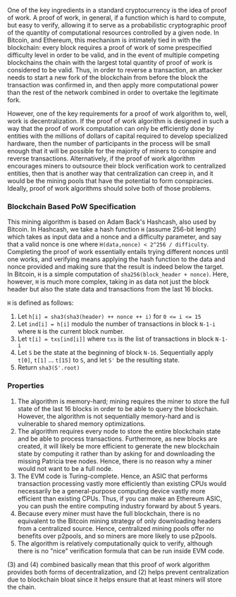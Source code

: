 One of the key ingredients in a standard cryptocurrency is the idea of proof of work. A proof of work, in general, if a function which is hard to compute, but easy to verify, allowing it to serve as a probabilistic cryptographic proof of the quantity of computational resources controlled by a given node. In Bitcoin, and Ethereum, this mechanism is intimately tied in with the blockchain: every block requires a proof of work of some prespecified difficulty level in order to be valid, and in the event of multiple competing blockchains the chain with the largest total quantity of proof of work is considered to be valid. Thus, in order to reverse a transaction, an attacker needs to start a new fork of the blockchain from before the block the transaction was confirmed in, and then apply more computational power than the rest of the network combined in order to overtake the legitimate fork.

However, one of the key requirements for a proof of work algorithm to, well, work is decentralization. If the proof of work algorithm is designed in such a way that the proof of work computation can only be efficiently done by entities with the millions of dollars of capital required to develop specialized hardware, then the number of participants in the process will be small enough that it will be possible for the majority of miners to conspire and reverse transactions. Alternatively, if the proof of work algorithm encourages miners to outsource their block verification work to centralized entities, then that is another way that centralization can creep in, and it would be the mining pools that have the potential to form conspiracies. Ideally, proof of work algorithms should solve both of those problems.

### Blockchain Based PoW Specification

This mining algorithm is based on Adam Back's Hashcash, also used by Bitcoin. In Hashcash, we take a hash function `H` (assume 256-bit length) which takes as input data and a nonce and a difficulty parameter, and say that a valid nonce is one where `H(data,nonce) < 2^256 / difficulty`. Completing the proof of work essentially entails trying different nonces until one works, and verifying means applying the hash function to the data and nonce provided and making sure that the result is indeed below the target. In Bitcoin, `H` is a simple computation of `sha256(block_header + nonce)`. Here, however, `H` is much more complex, taking in as data not just the block header but also the state data and transactions from the last 16 blocks.

`H` is defined as follows:

1. Let `h[i] = sha3(sha3(header) ++ nonce ++ i)` for `0 <= i <= 15`
2. Let `ind[i] = h[i]` modulo the number of transactions in block `N-1-i` where `N` is the current block number.
3. Let `t[i] = txs[ind[i]]` where `txs` is the list of transactions in block `N-1-i`
4. Let `S` be the state at the beginning of block `N-16`. Sequentially apply `t[0]`, `t[1]` ... `t[15]` to `S`, and let `S'` be the resulting state.
5. Return `sha3(S'.root)`

### Properties

1. The algorithm is memory-hard; mining requires the miner to store the full state of the last 16 blocks in order to be able to query the blockchain. However, the algorithm is not sequentially memory-hard and is vulnerable to shared memory optimizations.
2. The algorithm requires every node to store the entire blockchain state and be able to process transactions. Furthermore, as new blocks are created, it will likely be more efficient to generate the new blockchain state by computing it rather than by asking for and downloading the missing Patricia tree nodes. Hence, there is no reason why a miner would not want to be a full node.
3. The EVM code is Turing-complete. Hence, an ASIC that performs transaction processing vastly more efficiently than existing CPUs would necessarily be a general-purpose computing device vastly more efficient  than existing CPUs. Thus, if you can make an Ethereum ASIC, you can push the entire computing industry forward by about 5 years.
4. Because every miner must have the full blockchain, there is no equivalent to the Bitcoin mining strategy of only downloading headers from a centralized source. Hence, centralized mining pools offer no benefits over p2pools, and so miners are more likely to use p2pools.
5. The algorithm is relatively computationally quick to verify, although there is no "nice" verification formula that can be run inside EVM code.

(3) and (4) combined basically mean that this proof of work algorithm provides both forms of decentralization, and (2) helps prevent centralization due to blockchain bloat since it helps ensure that at least miners will store the chain.